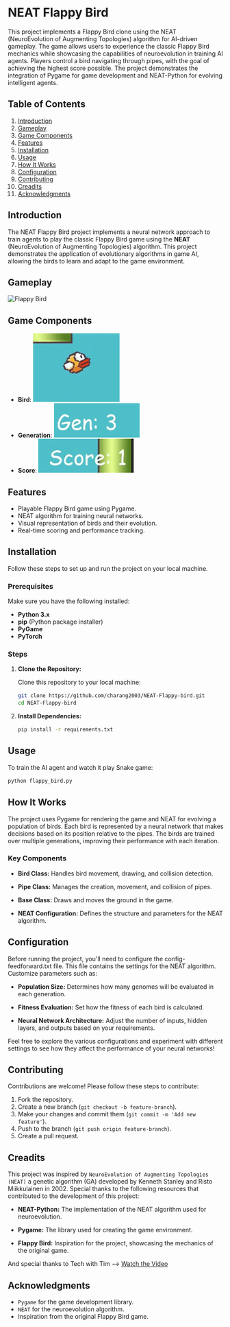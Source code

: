 # NEAT Flappy Bird

This project implements a Flappy Bird clone using the NEAT (NeuroEvolution of Augmenting Topologies) algorithm for AI-driven gameplay. The game allows users to experience the classic Flappy Bird mechanics while showcasing the capabilities of neuroevolution in training AI agents. Players control a bird navigating through pipes, with the goal of achieving the highest score possible. The project demonstrates the integration of Pygame for game development and NEAT-Python for evolving intelligent agents.

## Table of Contents

1. [Introduction](#introduction)
2. [Gameplay](#gameplay)
3. [Game Components](#game-components)
4. [Features](#features)
5. [Installation](#installation)
6. [Usage](#usage)
7. [How It Works](#how-it-works)
8. [Configuration](#configuration)
9. [Contributing](#contributing)
10. [Creadits](#creadits)
11. [Acknowledgments](#acknowledgments)

## Introduction

The NEAT Flappy Bird project implements a neural network approach to train agents to play the classic Flappy Bird game using the **NEAT** (NeuroEvolution of Augmenting Topologies) algorithm. This project demonstrates the application of evolutionary algorithms in game AI, allowing the birds to learn and adapt to the game environment.

## Gameplay

![Flappy Bird](flappy_bird.gif)

## Game Components

- **Bird**: ![Bird](assets\bird.png)
- **Generation**: ![Generation](assets\gen.png)
- **Score**: ![Score](assets\score.png)

## Features

- Playable Flappy Bird game using Pygame.
- NEAT algorithm for training neural networks.
- Visual representation of birds and their evolution.
- Real-time scoring and performance tracking.

## Installation

Follow these steps to set up and run the project on your local machine.

### Prerequisites

Make sure you have the following installed:

- **Python 3.x**
- **pip** (Python package installer)
- **PyGame**
- **PyTorch**

### Steps

1. **Clone the Repository:**

   Clone this repository to your local machine:

   ```bash
   git clone https://github.com/charang2003/NEAT-Flappy-bird.git
   cd NEAT-Flappy-bird

   ```

2. **Install Dependencies:**
   ```bash
   pip install -r requirements.txt
   ```

## Usage

To train the AI agent and watch it play Snake game:

```bash
python flappy_bird.py
```

## How It Works

The project uses Pygame for rendering the game and NEAT for evolving a population of birds. Each bird is represented by a neural network that makes decisions based on its position relative to the pipes. The birds are trained over multiple generations, improving their performance with each iteration.

### Key Components

- **Bird Class:**
  Handles bird movement, drawing, and collision detection.
- **Pipe Class:**
  Manages the creation, movement, and collision of pipes.

- **Base Class:**
  Draws and moves the ground in the game.

- **NEAT Configuration:**
  Defines the structure and parameters for the NEAT algorithm.

## Configuration

Before running the project, you'll need to configure the config-feedforward.txt file. This file contains the settings for the NEAT algorithm. Customize parameters such as:

- **Population Size:**
  Determines how many genomes will be evaluated in each generation.
- **Fitness Evaluation:**
  Set how the fitness of each bird is calculated.

- **Neural Network Architecture:**
  Adjust the number of inputs, hidden layers, and outputs based on your requirements.

Feel free to explore the various configurations and experiment with different settings to see how they affect the performance of your neural networks!

## Contributing

Contributions are welcome! Please follow these steps to contribute:

1. Fork the repository.
2. Create a new branch (`git checkout -b feature-branch`).
3. Make your changes and commit them (`git commit -m 'Add new feature'`).
4. Push to the branch (`git push origin feature-branch`).
5. Create a pull request.

## Creadits

This project was inspired by `NeuroEvolution of Augmenting Topologies (NEAT)` a genetic algorithm (GA) developed by Kenneth Stanley and Risto Miikkulainen in 2002. Special thanks to the following resources that contributed to the development of this project:

- **NEAT-Python:**
  The implementation of the NEAT algorithm used for neuroevolution.
- **Pygame:**
  The library used for creating the game environment.

- **Flappy Bird:**
  Inspiration for the project, showcasing the mechanics of the original game.

And special thanks to Tech with Tim -->
[Watch the Video](https://youtu.be/MMxFDaIOHsE?si=TzMnwLxHDMjV7E6J)

## Acknowledgments

- `Pygame` for the game development library.
- `NEAT` for the neuroevolution algorithm.
- Inspiration from the original Flappy Bird game.
